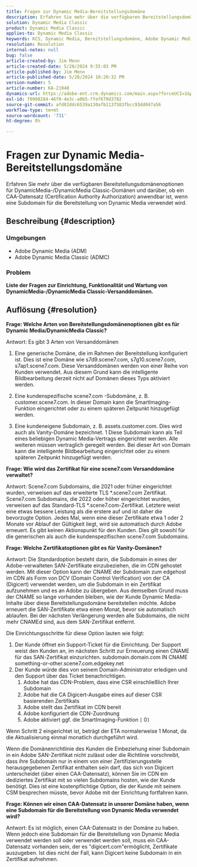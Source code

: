 ```yaml
---
title: Fragen zur Dynamic Media-Bereitstellungsdomäne
description: Erfahren Sie mehr über die verfügbaren Bereitstellungsdomänenoptionen für DynamicMedia-/DynamicMedia Classic-Domänen.
solution: Dynamic Media Classic
product: Dynamic Media Classic
applies-to: Dynamic Media Classic
keywords: KCS, Dynamic Media, Bereitstellungsdomäne, Adobe Dynamic Media Classic, Scene7, FAQ, Adobe Dynamic Media
resolution: Resolution
internal-notes: null
bug: false
article-created-by: Jim Menn
article-created-date: 5/20/2024 9:55:03 PM
article-published-by: Jim Menn
article-published-date: 5/20/2024 10:20:32 PM
version-number: 5
article-number: KA-21940
dynamics-url: https://adobe-ent.crm.dynamics.com/main.aspx?forceUCI=1&pagetype=entityrecord&etn=knowledgearticle&id=53a2569c-f316-ef11-9f8a-6045bd006268
exl-id: f0908284-46f0-4e3c-a0b5-7fef679d3782
source-git-commit: afd82ddc6539a130afb1137583fbcc93dd047a56
workflow-type: tm+mt
source-wordcount: '731'
ht-degree: 0%

---
```


# Fragen zur Dynamic Media-Bereitstellungsdomäne


Erfahren Sie mehr über die verfügbaren Bereitstellungsdomänenoptionen für DynamicMedia-/DynamicMedia Classic-Domänen und darüber, ob ein CAA-Datensatz (Certification Authority Authorization) anwendbar ist, wenn eine Subdomain für die Bereitstellung von Dynamic Media verwendet wird.

## Beschreibung {#description}


### <b>Umgebungen</b>

- Adobe Dynamic Media (ADM)
- Adobe Dynamic Media Classic (ADMC)


### <b>Problem</b>

<b>Liste der Fragen zur Einrichtung, Funktionalität und Wartung von DynamicMedia-/DynamicMedia Classic-Versanddomänen.</b>


## Auflösung {#resolution}


<b>Frage: Welche Arten von Bereitstellungsdomänenoptionen gibt es für Dynamic Media/DynamicMedia Classic?</b>

Antwort: Es gibt 3 Arten von Versanddomänen

1) Eine generische Domäne, die im Rahmen der Bereitstellung konfiguriert ist. Dies ist eine Domäne wie s7d9.scene7.com, s7g10.scene7.com, s7ap1.scene7.com.
Diese Versanddomänen werden von einer Reihe von Kunden verwendet. Aus diesem Grund kann die intelligente Bildbearbeitung derzeit nicht auf Domänen dieses Typs aktiviert werden.

2) Eine kundenspezifische scene7.com -Subdomäne, z. B. customer.scene7.com. In dieser Domain kann die SmartImaging-Funktion eingerichtet oder zu einem späteren Zeitpunkt hinzugefügt werden.

3) Eine kundeneigene Subdomain, z. B. assets.customer.com. Dies wird auch als Vanity-Domäne bezeichnet. 1 Diese Subdomain kann als Teil eines beliebigen Dynamic Media-Vertrags eingerichtet werden. Alle weiteren müssen vertraglich geregelt werden. Bei dieser Art von Domain kann die intelligente Bildbearbeitung eingerichtet oder zu einem späteren Zeitpunkt hinzugefügt werden.

<b>Frage: Wie wird das Zertifikat für eine scene7.com Versanddomäne verwaltet?</b>

Antwort: Scene7.com Subdomains, die 2021 oder früher eingerichtet wurden, verweisen auf das erweiterte TLS \*.scene7.com Zertifikat. Scene7.com Subdomains, die 2022 oder höher eingerichtet wurden, verweisen auf das Standard-TLS \*.scene7.com-Zertifikat. Letztere weist eine etwas bessere Leistung als die erstere auf und ist daher die bevorzugte Option. Jedes Mal, wenn eine dieser Zertifikate etwa 1 oder 2 Monate vor Ablauf der Gültigkeit liegt, wird sie automatisch durch Adobe erneuert. Es gibt keinen Aktionspunkt für den Kunden. Dies gilt sowohl für die generischen als auch die kundenspezifischen scene7.com Subdomains.

<b>Frage: Welche Zertifikatoptionen gibt es für Vanity-Domänen?</b>

Antwort: Die Standardoption besteht darin, die Subdomain in eines der Adobe-verwalteten SAN-Zertifikate einzubeziehen, die im CDN gehostet werden. Mit dieser Option kann der CNAME der Subdomain zum edgehost im CDN als Form von DCV (Domain Control Verification) von der CA (Digicert) verwendet werden, um die Subdomain in ein Zertifikat aufzunehmen und es an Adobe zu übergeben. Aus demselben Grund muss der CNAME so lange vorhanden bleiben, wie der Kunde Dynamic Media-Inhalte über diese Bereitstellungsdomäne bereitstellen möchte. Adobe erneuert die SAN-Zertifikate etwa einen Monat, bevor sie automatisch ablaufen. Bei der nächsten Verlängerung werden alle Subdomains, die nicht mehr CNAMEd sind, aus dem SAN-Zertifikat entfernt.

Die Einrichtungsschritte für diese Option lauten wie folgt:

1. Der Kunde öffnet ein Support-Ticket für die Einrichtung.    Der Support weist den Kunden an, im nächsten Schritt zur Erneuerung einen CNAME für das SAN-Zertifikat einzurichten.
subdomain.domain.com IN CNAME something-or-other.scene7.com.edgekey.net
2. Der Kunde würde dies von seinem Domain-Administrator erledigen und den Support über das Ticket benachrichtigen.
   1. Adobe hat das CDN-Problem, dass eine CSR einschließlich Ihrer Subdomain
   2. Adobe hat die CA Digicert-Ausgabe eines auf dieser CSR basierenden Zertifikats
   3. Adobe stellt das Zertifikat im CDN bereit
   4. Adobe konfiguriert die CDN-Zuordnung
   5. Adobe aktiviert ggf. die SmartImaging-Funktion `[` 0`]`


Wenn Schritt 2 eingerichtet ist, beträgt der ETA normalerweise 1 Monat, da die Aktualisierung einmal monatlich durchgeführt wird.

<!--
[`\[` 0`\]`  https://experienceleague.adobe.com/docs/experience-manager-65/assets/dynamic/imaging-faq.html?lang=en](http://`[`%200`]`%20%20https://experienceleague.adobe.com/docs/experience-manager-65/assets/dynamic/imaging-faq.html?lang=en)
-->

Wenn die Domänenrichtlinie des Kunden die Einbeziehung einer Subdomain in ein Adobe SAN-Zertifikat nicht zulässt oder die Richtlinie vorschreibt, dass ihre Subdomain nur in einem von einer Zertifizierungsstelle herausgegebenen Zertifikat enthalten sein darf, das sich von Digicert unterscheidet (über einen CAA-Datensatz), können Sie im CDN ein dediziertes Zertifikat mit so vielen Subdomains hosten, wie der Kunde benötigt. Dies ist eine kostenpflichtige Option, die der Kunde mit seinem CSM besprechen müsste, bevor Adobe mit der Einrichtung fortfahren kann.

<b>Frage: Können wir einen CAA-Datensatz in unserer Domäne haben, wenn eine Subdomain für die Bereitstellung von Dynamic Media verwendet wird?</b>

Antwort: Es ist möglich, einen CAA-Datensatz in der Domäne zu haben. Wenn jedoch eine Subdomain für die Bereitstellung von Dynamic Media verwendet werden soll oder verwendet werden soll, muss ein CAA-Datensatz vorhanden sein, der es &quot;digicert.com&quot;ermöglicht, Zertifikate auszugeben. Ist dies nicht der Fall, kann Digicert keine Subdomain in ein Zertifikat aufnehmen.
